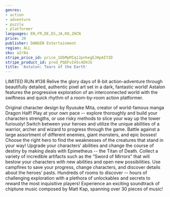 ```yaml
---
genres:
- action
- adventure
- puzzle
- platformer
languages: EN,FR,DE,ES,JA,KO,ZHCN
price: 20
publisher: DANGEN Entertainment
region: ALL
sku: a2r8a
stripe_price_id: price_1ObMpMIq1JpnhegEJHpAIYID
stripe_product_id: prod_PQDFvIH5c4D9JG
title: 'Astalon: Tears of the Earth'
---
```


LIMITED RUN #138
 Relive the glory days of 8-bit action-adventure through beautifully detailed, authentic pixel art set in a dark, fantastic world! Astalon features the progressive exploration of an interconnected world with the swiftness and quick rhythm of a room-by-room action platformer.

Original character design by Ryusuke Mita, creator of world-famous manga Dragon Half!
Play at your own pace -- explore thoroughly and build your characters strengths, or use risky methods to slice your way up the tower furiously!
Switch between your heroes and utilize the unique abilities of a warrior, archer and wizard to progress through the game.
Battle against a large assortment of different enemies, giant monsters, and epic bosses! Choose the right hero to find the weaknesses of the creatures that stand in your way!
Upgrade your characters’ abilities and change the course of destiny by making deals with Epimetheus -- the Titan of Death.
Collect a variety of incredible artifacts such as the “Sword of Mirrors” that will bestow your characters with new abilities and open new possibilities.
Use campfires to save your progress, change characters, and discover details about the heroes’ pasts.
Hundreds of rooms to discover -- hours of challenging exploration with a plethora of unlockables and secrets to reward the most inquisitive players!
Experience an exciting soundtrack of chiptune music composed by Matt Kap, spanning over 30 pieces of music!